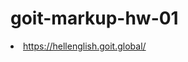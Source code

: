 # goit-markup-hw-01
<li>
<a href="https://hellenglish.goit.global">https://hellenglish.goit.global/</a>
</li>